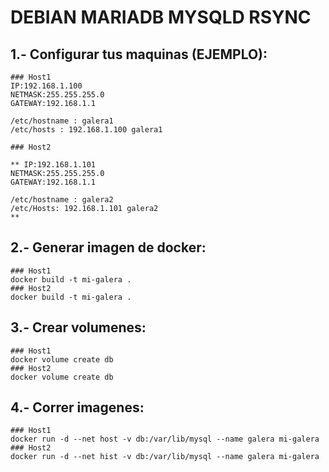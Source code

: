 # DEBIAN MARIADB MYSQLD RSYNC

## 1.- Configurar tus maquinas (EJEMPLO): 
	### Host1	
	IP:192.168.1.100
	NETMASK:255.255.255.0
	GATEWAY:192.168.1.1

	/etc/hostname : galera1
	/etc/hosts : 192.168.1.100 galera1

	### Host2
	
	** IP:192.168.1.101
	NETMASK:255.255.255.0
	GATEWAY:192.168.1.1 

	/etc/hostname : galera2
	/etc/Hosts: 192.168.1.101 galera2
	**
## 2.- Generar imagen de docker:
  	### Host1
	docker build -t mi-galera .
	### Host2
	docker build -t mi-galera .

## 3.- Crear volumenes:
	### Host1
	docker volume create db
	### Host2
	docker volume create db

## 4.- Correr imagenes:
	### Host1
	docker run -d --net host -v db:/var/lib/mysql --name galera mi-galera
	### Host2
	docker run -d --net hist -v db:/var/lib/mysql --name galera mi-galera
